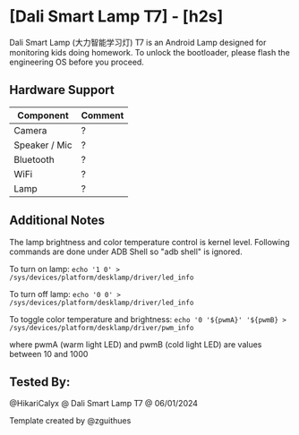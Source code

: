 # [Dali Smart Lamp T7] - [h2s]

Dali Smart Lamp (大力智能学习灯) T7 is an Android Lamp designed for monitoring kids doing homework. To unlock the bootloader, please flash the engineering OS before you proceed.

## Hardware Support

| Component                 |      Comment                                              |
|---------------------------|-----------------------------------------------------------|
| Camera                    | ?                                                         |
| Speaker / Mic             | ?                                                         |
| Bluetooth                 | ?                                                         |
| WiFi                      | ?                                                         |
| Lamp                      | ?                                                         |

## Additional Notes

The lamp brightness and color temperature control is kernel level. Following commands are done under ADB Shell so "adb shell" is ignored.

To turn on lamp:
```echo '1 0' > /sys/devices/platform/desklamp/driver/led_info```

To turn off lamp:
```echo '0 0' > /sys/devices/platform/desklamp/driver/led_info```

To toggle color temperature and brightness:
```echo '0 '${pwmA}' '${pwmB} > /sys/devices/platform/desklamp/driver/pwm_info```

where pwmA (warm light LED) and pwmB (cold light LED) are values between 10 and 1000

## Tested By:

@HikariCalyx @ Dali Smart Lamp T7 @ 06/01/2024

Template created by @zguithues